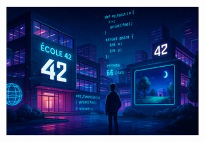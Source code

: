 <p align="center">
  <img src="https://raw.githubusercontent.com/be0x686172/be0x686172/refs/heads/main/42wallpaper.png" width="700">
</p>
